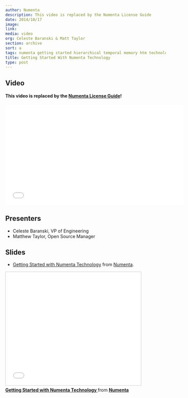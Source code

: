 ```yaml
---
author: Numenta
description: This video is replaced by the Numenta License Guide
date: 2014/10/17
image:
link:
media: video
org: Celeste Baranski & Matt Taylor
section: archive
sort: a
tags: numenta getting started hierarchical temporal memory htm technology nupic
title: Getting Started With Numenta Technology
type: post
---
```


## Video

#### This video is replaced by the [Numenta License Guide](/assets/pdf/apps/licensing-guide.pdf)!

<iframe width="560" height="315" src="//www.youtube.com/embed/5HD9NnXpRus" frameborder="0" allowfullscreen></iframe>

## Presenters

* Celeste Baranski, VP of Engineering
* Matthew Taylor, Open Source Manager

## Slides

* [Getting Started with Numenta Technology](http://www.slideshare.net/numenta/getting-started-with-numenta-technology)
  from [Numenta](//www.slideshare.net/numenta).

<iframe src="//www.slideshare.net/slideshow/embed_code/45034781" width="425" height="355" frameborder="0" marginwidth="0" marginheight="0" scrolling="no" style="border:1px solid #CCC; border-width:1px; margin-bottom:5px; max-width: 100%;" allowfullscreen> </iframe> <div style="margin-bottom:5px"> <strong> <a href="//www.slideshare.net/numenta/getting-started-with-numenta-technology" title="Getting Started with Numenta Technology " target="\_blank">Getting Started with Numenta Technology </a> </strong> from <strong><a href="//www.slideshare.net/numenta" target="\_blank">Numenta</a></strong> </div>

